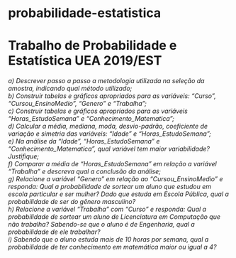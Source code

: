 # probabilidade-estatistica

<h1> Trabalho de Probabilidade e Estatística UEA 2019/EST </h1>
<h6>  a) Descrever passo a passo a metodologia utilizada na seleção da
amostra, indicando qual método utilizado; <br> 
b) Construir tabelas e gráficos apropriados para as variáveis: “Curso”,
“Cursou_EnsinoMedio”, “Genero” e “Trabalha”; <br>
c) Construir tabelas e gráficos apropriados para as variáveis
“Horas_EstudoSemana” e “Conhecimento_Matematica”; <br>
d) Calcular a média, mediana, moda, desvio-padrão, coeficiente de
variação e simetria das variáveis: “Idade” e “Horas_EstudoSemana”; <br>
e) Na análise da “Idade”, “Horas_EstudoSemana” e
“Conhecimento_Matematica”, qual variável tem maior variabilidade? Justifique; <br>
f) Comparar a média de “Horas_EstudoSemana” em relação a variável
“Trabalha” e descreva qual a conclusão da análise; <br>
g) Relacione a variável “Genero” em relação ao “Cursou_EnsinoMedio” e
responda: Qual a probabilidade de sortear um aluno que estudou em escola particular e
ser mulher? Dado que estuda em Escola Pública, qual a probabilidade de ser do gênero
masculino? <br>
h) Relacione a variável “Trabalha” com “Curso” e responda: Qual a
probabilidade de sortear um aluno de Licenciatura em Computação que não trabalha? 
Sabendo-se que o aluno é de Engenharia, qual a probabilidade de ele trabalhar? <br>
i) Sabendo que o aluno estuda mais de 10 horas por semana, qual a
probabilidade de ter conhecimento em matemática maior ou igual a 4? </h6> 

